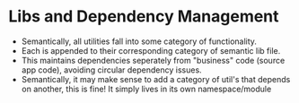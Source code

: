 # Libs and Dependency Management
* Semantically, all utilities fall into some category of functionality. 
* Each is appended to their corresponding category of semantic lib file.
* This maintains dependencies seperately from "business" code (source app code), avoiding circular dependency issues.
* Semantically, it may make sense to add a category of util's that depends on another, this is fine! It simply lives in its own
namespace/module